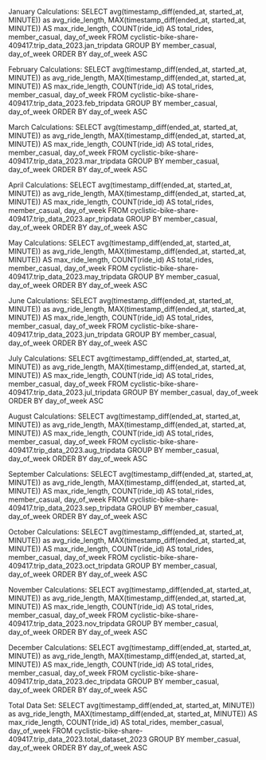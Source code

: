 January Calculations: 
SELECT 
  avg(timestamp_diff(ended_at, started_at, MINUTE)) as avg_ride_length,
  MAX(timestamp_diff(ended_at, started_at, MINUTE)) AS max_ride_length,
  COUNT(ride_id) AS total_rides,
  member_casual,
  day_of_week
FROM cyclistic-bike-share-409417.trip_data_2023.jan_tripdata
GROUP BY 
  member_casual, day_of_week
ORDER BY 
  day_of_week ASC


February Calculations: 
SELECT 
  avg(timestamp_diff(ended_at, started_at, MINUTE)) as avg_ride_length,
  MAX(timestamp_diff(ended_at, started_at, MINUTE)) AS max_ride_length,
  COUNT(ride_id) AS total_rides,
  member_casual,
  day_of_week
FROM cyclistic-bike-share-409417.trip_data_2023.feb_tripdata
GROUP BY 
  member_casual, day_of_week
ORDER BY 
  day_of_week ASC


March Calculations: 
SELECT 
  avg(timestamp_diff(ended_at, started_at, MINUTE)) as avg_ride_length,
  MAX(timestamp_diff(ended_at, started_at, MINUTE)) AS max_ride_length,
  COUNT(ride_id) AS total_rides,
  member_casual,
  day_of_week
FROM cyclistic-bike-share-409417.trip_data_2023.mar_tripdata
GROUP BY 
  member_casual, day_of_week
ORDER BY 
  day_of_week ASC


April Calculations: 
SELECT 
  avg(timestamp_diff(ended_at, started_at, MINUTE)) as avg_ride_length,
  MAX(timestamp_diff(ended_at, started_at, MINUTE)) AS max_ride_length,
  COUNT(ride_id) AS total_rides,
  member_casual,
  day_of_week
FROM cyclistic-bike-share-409417.trip_data_2023.apr_tripdata
GROUP BY 
  member_casual, day_of_week
ORDER BY 
  day_of_week ASC


May Calculations: 
SELECT 
  avg(timestamp_diff(ended_at, started_at, MINUTE)) as avg_ride_length,
  MAX(timestamp_diff(ended_at, started_at, MINUTE)) AS max_ride_length,
  COUNT(ride_id) AS total_rides,
  member_casual,
  day_of_week
FROM cyclistic-bike-share-409417.trip_data_2023.may_tripdata
GROUP BY 
  member_casual, day_of_week
ORDER BY 
  day_of_week ASC


June Calculations: 
SELECT 
  avg(timestamp_diff(ended_at, started_at, MINUTE)) as avg_ride_length,
  MAX(timestamp_diff(ended_at, started_at, MINUTE)) AS max_ride_length,
  COUNT(ride_id) AS total_rides,
  member_casual,
  day_of_week
FROM cyclistic-bike-share-409417.trip_data_2023.jun_tripdata
GROUP BY 
  member_casual, day_of_week
ORDER BY 
  day_of_week ASC


July Calculations: 
SELECT 
  avg(timestamp_diff(ended_at, started_at, MINUTE)) as avg_ride_length,
  MAX(timestamp_diff(ended_at, started_at, MINUTE)) AS max_ride_length,
  COUNT(ride_id) AS total_rides,
  member_casual,
  day_of_week
FROM cyclistic-bike-share-409417.trip_data_2023.jul_tripdata
GROUP BY 
  member_casual, day_of_week
ORDER BY 
  day_of_week ASC


August Calculations: 
SELECT 
  avg(timestamp_diff(ended_at, started_at, MINUTE)) as avg_ride_length,
  MAX(timestamp_diff(ended_at, started_at, MINUTE)) AS max_ride_length,
  COUNT(ride_id) AS total_rides,
  member_casual,
  day_of_week
FROM cyclistic-bike-share-409417.trip_data_2023.aug_tripdata
GROUP BY 
  member_casual, day_of_week
ORDER BY 
  day_of_week ASC


September Calculations: 
SELECT 
  avg(timestamp_diff(ended_at, started_at, MINUTE)) as avg_ride_length,
  MAX(timestamp_diff(ended_at, started_at, MINUTE)) AS max_ride_length,
  COUNT(ride_id) AS total_rides,
  member_casual,
  day_of_week
FROM cyclistic-bike-share-409417.trip_data_2023.sep_tripdata
GROUP BY 
  member_casual, day_of_week
ORDER BY 
  day_of_week ASC


October Calculations: 
SELECT 
  avg(timestamp_diff(ended_at, started_at, MINUTE)) as avg_ride_length,
  MAX(timestamp_diff(ended_at, started_at, MINUTE)) AS max_ride_length,
  COUNT(ride_id) AS total_rides,
  member_casual,
  day_of_week
FROM cyclistic-bike-share-409417.trip_data_2023.oct_tripdata
GROUP BY 
  member_casual, day_of_week
ORDER BY 
  day_of_week ASC


November Calculations: 
SELECT 
  avg(timestamp_diff(ended_at, started_at, MINUTE)) as avg_ride_length,
  MAX(timestamp_diff(ended_at, started_at, MINUTE)) AS max_ride_length,
  COUNT(ride_id) AS total_rides,
  member_casual,
  day_of_week
FROM cyclistic-bike-share-409417.trip_data_2023.nov_tripdata
GROUP BY 
  member_casual, day_of_week
ORDER BY 
  day_of_week ASC


December Calculations: 
SELECT 
  avg(timestamp_diff(ended_at, started_at, MINUTE)) as avg_ride_length,
  MAX(timestamp_diff(ended_at, started_at, MINUTE)) AS max_ride_length,
  COUNT(ride_id) AS total_rides,
  member_casual,
  day_of_week
FROM cyclistic-bike-share-409417.trip_data_2023.dec_tripdata
GROUP BY 
  member_casual, day_of_week
ORDER BY 
  day_of_week ASC


Total Data Set: 
SELECT 
  avg(timestamp_diff(ended_at, started_at, MINUTE)) as avg_ride_length,
  MAX(timestamp_diff(ended_at, started_at, MINUTE)) AS max_ride_length,
  COUNT(ride_id) AS total_rides,
  member_casual,
  day_of_week
FROM cyclistic-bike-share-409417.trip_data_2023.total_dataset_2023
GROUP BY 
  member_casual, day_of_week
ORDER BY 
  day_of_week ASC
